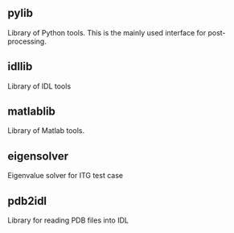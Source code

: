 pylib
--
Library of Python tools. This is the mainly used interface for post-processing.

idllib
--
Library of IDL tools

matlablib
--
Library of Matlab tools.

eigensolver
--
Eigenvalue solver for ITG test case

pdb2idl
--
Library for reading PDB files into IDL

